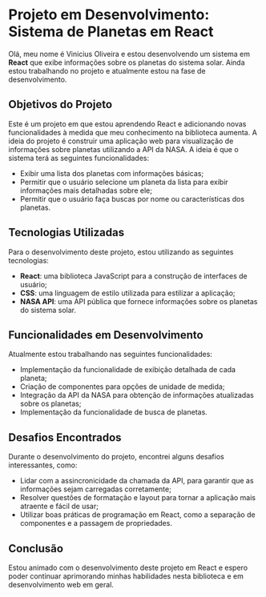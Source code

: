 # Projeto em Desenvolvimento: Sistema de Planetas em React

Olá, meu nome é Vinicius Oliveira e estou desenvolvendo um sistema em **React** que exibe informações sobre os planetas do sistema solar. Ainda estou trabalhando no projeto e atualmente estou na fase de desenvolvimento.

## Objetivos do Projeto

Este é um projeto em que estou aprendendo React e adicionando novas funcionalidades à medida que meu conhecimento na biblioteca aumenta. A ideia do projeto é construir uma aplicação web para visualização de informações sobre planetas utilizando a API da NASA. A ideia é que o sistema terá as seguintes funcionalidades:

- Exibir uma lista dos planetas com informações básicas;
- Permitir que o usuário selecione um planeta da lista para exibir informações mais detalhadas sobre ele;
- Permitir que o usuário faça buscas por nome ou características dos planetas.

## Tecnologias Utilizadas

Para o desenvolvimento deste projeto, estou utilizando as seguintes tecnologias:

- **React**: uma biblioteca JavaScript para a construção de interfaces de usuário;
- **CSS**: uma linguagem de estilo utilizada para estilizar a aplicação;
- **NASA API**: uma API pública que fornece informações sobre os planetas do sistema solar.

## Funcionalidades em Desenvolvimento

Atualmente estou trabalhando nas seguintes funcionalidades:

- Implementação da funcionalidade de exibição detalhada de cada planeta;
- Criação de componentes para opções de unidade de medida;
- Integração da API da NASA para obtenção de informações atualizadas sobre os planetas;
- Implementação da funcionalidade de busca de planetas.

## Desafios Encontrados

Durante o desenvolvimento do projeto, encontrei alguns desafios interessantes, como:

- Lidar com a assincronicidade da chamada da API, para garantir que as informações sejam carregadas corretamente;
- Resolver questões de formatação e layout para tornar a aplicação mais atraente e fácil de usar;
- Utilizar boas práticas de programação em React, como a separação de componentes e a passagem de propriedades.

## Conclusão

Estou animado com o desenvolvimento deste projeto em React e espero poder continuar aprimorando minhas habilidades nesta biblioteca e em desenvolvimento web em geral.
